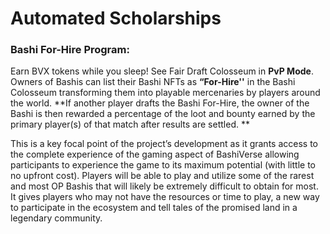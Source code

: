 # Automated Scholarships

### Bashi For-Hire Program: <a href="#bashi-for-hire-program" id="bashi-for-hire-program"></a>

Earn BVX tokens while you sleep! See Fair Draft Colosseum in **PvP Mode**. Owners of Bashis can list their Bashi NFTs as **“For-Hire''** in the Bashi Colosseum transforming them into playable mercenaries by players around the world. **If another player drafts the Bashi For-Hire, the owner of the Bashi is then rewarded a percentage of the loot and bounty earned by the primary player(s) of that match after results are settled. **&#x20;

This is a key focal point of the project’s development as it grants access to the complete experience of the gaming aspect of BashiVerse allowing participants to experience the game to its maximum potential (with little to no upfront cost). Players will be able to play and utilize some of the rarest and most OP Bashis that will likely be extremely difficult to obtain for most. It gives players who may not have the resources or time to play, a new way to participate in the ecosystem and tell tales of the promised land in a legendary community.
